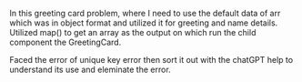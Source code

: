 In this greeting card problem, where I need to use the default data of arr which was in object format and utilized it for greeting and name details.
Utilized map()  to get an array as the output on which run the child component the GreetingCard.

Faced the error of unique key error then sort it out with the chatGPT help to understand its use and eleminate the error. 
